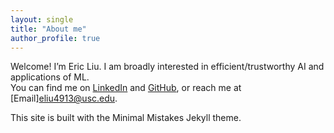 ```yaml
---
layout: single
title: "About me"
author_profile: true
---
```


Welcome! I’m Eric Liu. I am broadly interested in efficient/trustworthy AI and applications of ML.  
You can find me on [LinkedIn](https://www.linkedin.com/in/eliu4913/) and [GitHub](https://github.com/eliu4913), or reach me at [Email]<eliu4913@usc.edu>.

This site is built with the Minimal Mistakes Jekyll theme.
